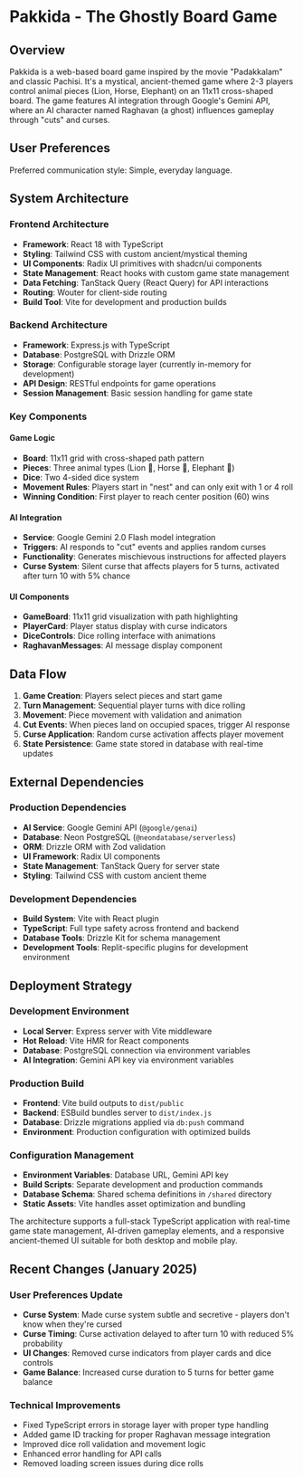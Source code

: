 # Pakkida - The Ghostly Board Game

## Overview

Pakkida is a web-based board game inspired by the movie "Padakkalam" and classic Pachisi. It's a mystical, ancient-themed game where 2-3 players control animal pieces (Lion, Horse, Elephant) on an 11x11 cross-shaped board. The game features AI integration through Google's Gemini API, where an AI character named Raghavan (a ghost) influences gameplay through "cuts" and curses.

## User Preferences

Preferred communication style: Simple, everyday language.

## System Architecture

### Frontend Architecture
- **Framework**: React 18 with TypeScript
- **Styling**: Tailwind CSS with custom ancient/mystical theming
- **UI Components**: Radix UI primitives with shadcn/ui components
- **State Management**: React hooks with custom game state management
- **Data Fetching**: TanStack Query (React Query) for API interactions
- **Routing**: Wouter for client-side routing
- **Build Tool**: Vite for development and production builds

### Backend Architecture
- **Framework**: Express.js with TypeScript
- **Database**: PostgreSQL with Drizzle ORM
- **Storage**: Configurable storage layer (currently in-memory for development)
- **API Design**: RESTful endpoints for game operations
- **Session Management**: Basic session handling for game state

### Key Components

#### Game Logic
- **Board**: 11x11 grid with cross-shaped path pattern
- **Pieces**: Three animal types (Lion 🦁, Horse 🐎, Elephant 🐘)
- **Dice**: Two 4-sided dice system
- **Movement Rules**: Players start in "nest" and can only exit with 1 or 4 roll
- **Winning Condition**: First player to reach center position (60) wins

#### AI Integration
- **Service**: Google Gemini 2.0 Flash model integration
- **Triggers**: AI responds to "cut" events and applies random curses
- **Functionality**: Generates mischievous instructions for affected players
- **Curse System**: Silent curse that affects players for 5 turns, activated after turn 10 with 5% chance

#### UI Components
- **GameBoard**: 11x11 grid visualization with path highlighting
- **PlayerCard**: Player status display with curse indicators
- **DiceControls**: Dice rolling interface with animations
- **RaghavanMessages**: AI message display component

## Data Flow

1. **Game Creation**: Players select pieces and start game
2. **Turn Management**: Sequential player turns with dice rolling
3. **Movement**: Piece movement with validation and animation
4. **Cut Events**: When pieces land on occupied spaces, trigger AI response
5. **Curse Application**: Random curse activation affects player movement
6. **State Persistence**: Game state stored in database with real-time updates

## External Dependencies

### Production Dependencies
- **AI Service**: Google Gemini API (`@google/genai`)
- **Database**: Neon PostgreSQL (`@neondatabase/serverless`)
- **ORM**: Drizzle ORM with Zod validation
- **UI Framework**: Radix UI components
- **State Management**: TanStack Query for server state
- **Styling**: Tailwind CSS with custom ancient theme

### Development Dependencies
- **Build System**: Vite with React plugin
- **TypeScript**: Full type safety across frontend and backend
- **Database Tools**: Drizzle Kit for schema management
- **Development Tools**: Replit-specific plugins for development environment

## Deployment Strategy

### Development Environment
- **Local Server**: Express server with Vite middleware
- **Hot Reload**: Vite HMR for React components
- **Database**: PostgreSQL connection via environment variables
- **AI Integration**: Gemini API key via environment variables

### Production Build
- **Frontend**: Vite build outputs to `dist/public`
- **Backend**: ESBuild bundles server to `dist/index.js`
- **Database**: Drizzle migrations applied via `db:push` command
- **Environment**: Production configuration with optimized builds

### Configuration Management
- **Environment Variables**: Database URL, Gemini API key
- **Build Scripts**: Separate development and production commands
- **Database Schema**: Shared schema definitions in `/shared` directory
- **Static Assets**: Vite handles asset optimization and bundling

The architecture supports a full-stack TypeScript application with real-time game state management, AI-driven gameplay elements, and a responsive ancient-themed UI suitable for both desktop and mobile play.

## Recent Changes (January 2025)

### User Preferences Update
- **Curse System**: Made curse system subtle and secretive - players don't know when they're cursed
- **Curse Timing**: Curse activation delayed to after turn 10 with reduced 5% probability
- **UI Changes**: Removed curse indicators from player cards and dice controls
- **Game Balance**: Increased curse duration to 5 turns for better game balance

### Technical Improvements
- Fixed TypeScript errors in storage layer with proper type handling
- Added game ID tracking for proper Raghavan message integration
- Improved dice roll validation and movement logic
- Enhanced error handling for API calls
- Removed loading screen issues during dice rolls